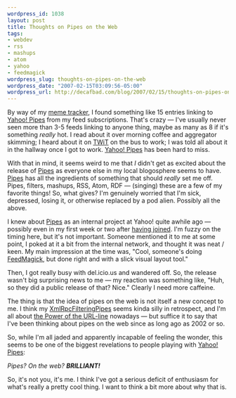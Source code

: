 ```yaml
--- 
wordpress_id: 1038
layout: post
title: Thoughts on Pipes on the Web
tags: 
- webdev
- rss
- mashups
- atom
- yahoo
- feedmagick
wordpress_slug: thoughts-on-pipes-on-the-web
wordpress_date: "2007-02-15T03:09:56-05:00"
wordpress_url: http://decafbad.com/blog/2007/02/15/thoughts-on-pipes-on-the-web
---
```

By way of my [meme tracker][mt], I found something like 15 entries linking to [Yahoo! Pipes][pipes] from my feed subscriptions.  That's crazy — I've usually never seen more than 3-5 feeds linking to anyone thing, maybe as many as 8 if it's something *really* hot.  I read about it over morning coffee and aggregator skimming; I heard about it on [TWiT][] on the bus to work; I was told all about it in the hallway once I got to work.  [Yahoo! Pipes][pipes] has been hard to miss. 

With that in mind, it seems weird to me that *I* didn't get as excited about the release of [Pipes][pipes] as everyone else in my local blogosphere seems to have.  [Pipes][pipes] has all the ingredients of something that should *really* set me off.  Pipes, filters, mashups, RSS, Atom, RDF — (singing) these are a few of my favorite things!  So, what gives?  I'm genuinely worried that I'm sick, depressed, losing it, or otherwise replaced by a pod alien.  Possibly all the above.

I knew about [Pipes][pipes] as an internal project at Yahoo! quite awhile ago — possibly even in my first week or two after [having joined][joined].  I'm fuzzy on the timing here, but it's not important.  Someone mentioned it to me at some point, I poked at it a bit from the internal network, and thought it was neat / keen.  My main impression at the time was, "Cool, someone's doing [FeedMagick][], but done right and with a slick visual layout tool."  

Then, I got really busy with del.icio.us and wandered off.  So, the release wasn't big surprising news to me — my reaction was something like, "Huh, so they did a public release of that?  Nice."  Clearly I need more caffeine.

The thing is that the idea of pipes on the web is not itself a new concept to me.  I think my [XmlRpcFilteringPipes][xrfp] seems kinda silly in retrospect, and I'm all about [the Power of the URL-line][urlline] nowadays — but suffice it to say that I've been thinking about pipes on the web since as long ago as 2002 or so.  

So, while I'm all jaded and apparently incapable of feeling the wonder, this seems to be one of the biggest revelations to people playing with [Yahoo! Pipes][pipes]:

<i>Pipes?  On the web?  **BRILLIANT!**</i>

So, it's not you, it's me.  I think I've got a serious deficit of enthusiasm for what's really a pretty cool thing.  I want to think a bit more about why that is.

[joined]: http://decafbad.com/blog/2006/06/24/go-west-young-man
[twit]: http://www.twit.tv/88
[feedmagick]: http://decafbad.com/trac/wiki/FeedMagick
[feedmagick-demo]: http://decafbad.com/2005/12/FeedMagick/
[me]: http://decafbad.com/blog/2005/12/01/feedrolls-in-xoxo-from-opml-via-xslt-and-url-line-magic
[urlline]: http://207.22.26.166/bytecols/2001-08-15.html
[xrfp]: http://www.decafbad.com/twiki/bin/view/Main/XmlRpcFilteringPipe
[pipes]: http://pipes.yahoo.com/
[mt]: http://decafbad.com/trac/browser/trunk/hacking_rss_and_atom/ch15_popular_links.py

